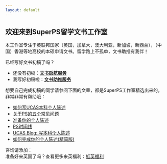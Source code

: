 ```yaml
---
layout: default
---
```


## 欢迎来到SuperPS留学文书工作室

本工作室专注于英联邦国家（英国，加拿大，澳大利亚，新加坡，新西兰），（中国）香港等地高校的本硕申请文书。留学路上不孤单，文书助推有我伴！

已经写好文书初稿了吗？
- 还没有初稿：[**文书启航服务**](./subsec/qihang.md)
- 我写好初稿啦：[**文书助推服务**](./subsec/zhutui.md)

想要自己完成初稿的同学请参阅下面的文章，都是SuperPS工作室精选出来的，非常非常有帮助哦：
- [如何写UCAS本科个人陈述](./subsec/ucasps.md)
- [关于PS的五个常见问题](./subsec/fiveqs.md)
- [准备你的个人陈述](./subsec/prepareps.md)
- [PS时间线](./subsec/pstimeline.md)
- [UCAS Blog: 写本科个人陈述](./subsec/writeps.md)
- [如何完成你的个人陈述(精简版)](./subsec/completeps.md)

咨询请添加：<br>
准备好来英国了吗？查看更多来英福利：[抵英福利](./subsec/ukfuli.md)
